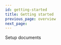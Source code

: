 ```yaml
---
id: getting-started
title: Getting started
previous_page: overview
next_page:
---
```


Setup documents
